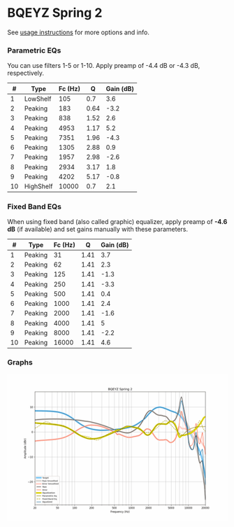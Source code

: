 # BQEYZ Spring 2
See [usage instructions](https://github.com/jaakkopasanen/AutoEq#usage) for more options and info.

### Parametric EQs
You can use filters 1-5 or 1-10. Apply preamp of -4.4 dB or -4.3 dB, respectively.

|   # | Type      |   Fc (Hz) |    Q |   Gain (dB) |
|-----|-----------|-----------|------|-------------|
|   1 | LowShelf  |       105 | 0.7  |         3.6 |
|   2 | Peaking   |       183 | 0.64 |        -3.2 |
|   3 | Peaking   |       838 | 1.52 |         2.6 |
|   4 | Peaking   |      4953 | 1.17 |         5.2 |
|   5 | Peaking   |      7351 | 1.96 |        -4.3 |
|   6 | Peaking   |      1305 | 2.88 |         0.9 |
|   7 | Peaking   |      1957 | 2.98 |        -2.6 |
|   8 | Peaking   |      2934 | 3.17 |         1.8 |
|   9 | Peaking   |      4202 | 5.17 |        -0.8 |
|  10 | HighShelf |     10000 | 0.7  |         2.1 |

### Fixed Band EQs
When using fixed band (also called graphic) equalizer, apply preamp of **-4.6 dB** (if available) and set gains manually with these parameters.

|   # | Type    |   Fc (Hz) |    Q |   Gain (dB) |
|-----|---------|-----------|------|-------------|
|   1 | Peaking |        31 | 1.41 |         3.7 |
|   2 | Peaking |        62 | 1.41 |         2.3 |
|   3 | Peaking |       125 | 1.41 |        -1.3 |
|   4 | Peaking |       250 | 1.41 |        -3.3 |
|   5 | Peaking |       500 | 1.41 |         0.4 |
|   6 | Peaking |      1000 | 1.41 |         2.4 |
|   7 | Peaking |      2000 | 1.41 |        -1.6 |
|   8 | Peaking |      4000 | 1.41 |         5   |
|   9 | Peaking |      8000 | 1.41 |        -2.2 |
|  10 | Peaking |     16000 | 1.41 |         4.6 |

### Graphs
![](./BQEYZ%20Spring%202.png)
